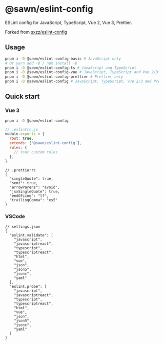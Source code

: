 # @sawn/eslint-config

ESLint config for JavaScript, TypeScript, Vue 2, Vue 3, Prettier.

Forked from [sxzz/eslint-config](https://github.com/sxzz/eslint-config)

## Usage

```bash
pnpm i -D @sawn/eslint-config-basic # JavaScript only
# Or yarn add -D / npm install -D
pnpm i -D @sawn/eslint-config-ts # JavaScript and TypeScript
pnpm i -D @sawn/eslint-config-vue # JavaScript, TypeScript and Vue 2/3 (Auto detect)
pnpm i -D @sawn/eslint-config-prettier # Prettier only
pnpm i -D @sawn/eslint-config # JavaScript, TypeScript, Vue 2/3 and Prettier
```

## Quick start

### Vue 3

```bash
pnpm i -D @sawn/eslint-config
```

```javascript
// .eslintrc.js
module.exports = {
  root: true,
  extends: ['@sawn/eslint-config'],
  rules: {
    // Your custom rules
  },
}
```

```jsonc
// .prettierrc
{
  "singleQuote": true,
  "semi": true,
  "arrowParens": "avoid",
  "jsxSingleQuote": true,
  "endOfLine": "lf",
  "trailingComma": "es5"
}
```

### VSCode

```jsonc
// settings.json
{
  "eslint.validate": [
    "javascript",
    "javascriptreact",
    "typescript",
    "typescriptreact",
    "html",
    "vue",
    "json",
    "json5",
    "jsonc",
    "yaml"
  ],
  "eslint.probe": [
    "javascript",
    "javascriptreact",
    "typescript",
    "typescriptreact",
    "html",
    "vue",
    "json",
    "json5",
    "jsonc",
    "yaml"
  ]
}
```
